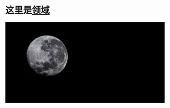 # 这里是[领域](https://o-x-o.github.io)
<div style="background:black;text-align:right;">
    <img src="https://raw.githubusercontent.com/o-x-o/o-x-o.github.io/master/assets/bg-dark-moon.jpg"/>
</div>
